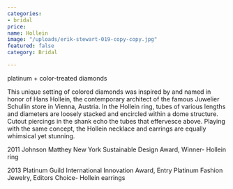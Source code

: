 ```yaml
---
categories:
- bridal
price: 
name: Hollein
image: "/uploads/erik-stewart-019-copy-copy.jpg"
featured: false
category: Bridal

---
```

platinum + color-treated diamonds

This unique setting of colored diamonds was inspired by and named in honor of Hans Hollein, the contemporary architect of the famous Juwelier Schullin store in Vienna, Austria. In the Hollein ring, tubes of various lengths and diameters are loosely stacked and encircled within a dome structure. Cutout piercings in the shank echo the tubes that effervesce above. Playing with the same concept, the Hollein necklace and earrings are equally whimsical yet stunning.

2011 Johnson Matthey New York Sustainable Design Award, Winner- Hollein ring

2013 Platinum Guild International Innovation Award, Entry Platinum Fashion Jewelry, Editors Choice- Hollein earrings